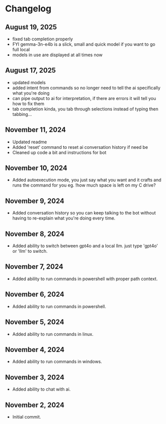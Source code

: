 # Changelog

## August 19, 2025
- fixed tab completion properly
- FYI gemma-3n-e4b is a slick, small and quick model if you want to go full local
- models in use are displayed at all times now

## August 17, 2025
- updated models
- added intent from commands so no longer need to tell the ai specifically what you're doing
- can pipe output to ai for interpretation, if there are errors it will tell you how to fix them
- tab completion kinda, you tab through selections instead of typing then tabbing...

## November 11, 2024
- Updated readme
- Added 'reset' command to reset ai conversation history if need be
- Cleaned up code a bit and instructions for bot

## November 10, 2024
- Added autoexecution mode, you just say what you want and it crafts and runs the command for you eg. !how much space is left on my C drive?

## November 9, 2024
- Added conversation history so you can keep talking to the bot without having to re-explain what you're doing every time.

## November 8, 2024
- Added ability to switch between gpt4o and a local llm. just type 'gpt4o' or 'llm' to switch.

## November 7, 2024
- Added ability to run commands in powershell with proper path context.

## November 6, 2024
- Added ability to run commands in powershell.

## November 5, 2024
- Added ability to run commands in linux.

## November 4, 2024
- Added ability to run commands in windows.

## November 3, 2024
- Added ability to chat with ai.

## November 2, 2024
- Initial commit.